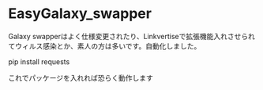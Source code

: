 # EasyGalaxy_swapper
Galaxy swapperはよく仕様変更されたり、Linkvertiseで拡張機能入れさせられてウィルス感染とか、素人の方は多いです。自動化しました。


pip install requests

これでパッケージを入れれば恐らく動作します
